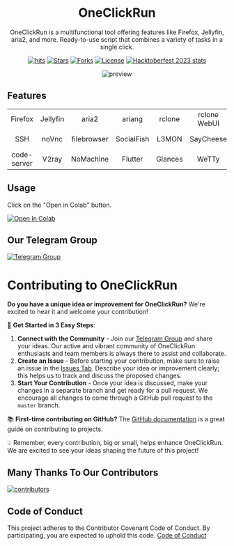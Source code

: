 <h1 align="center">OneClickRun</h1>

<div align="center">

OneClickRun is a multifunctional tool offering features like Firefox, Jellyfin, aria2, and more. Ready-to-use script that combines a variety of tasks in a single click.

[![hits](https://hits.seeyoufarm.com/api/count/incr/badge.svg?url=https%3A%2F%2Fgithub.com%2Fbiplobsd%2FOneClickRun&count_bg=%2379C83D&title_bg=%23555555&icon=&icon_color=%23E7E7E7&title=hits&edge_flat=false)](https://hits.seeyoufarm.com)
[![Stars](https://img.shields.io/github/stars/biplobsd/OneClickRun?style=social)](https://github.com/biplobsd/OneClickRun)
[![Forks](https://img.shields.io/github/forks/biplobsd/OneClickRun?style=social)](https://github.com/biplobsd/OneClickRun)
[![License](https://img.shields.io/github/license/biplobsd/OneClickRun)](https://github.com/biplobsd/OneClickRun/blob/main/LICENSE)
[![Hacktoberfest 2023 stats](https://img.shields.io/github/hacktoberfest/2023/biplobsd/OneClickRun?label=Hacktoberfest+2023)](https://github.com/biplobsd/OneClickRun/pulls?q=is%3Apr+is%3Amerged+created%3A2023-10-01..2023-10-31)

![preview](https://raw.githubusercontent.com/biplobsd/OneClickRun/master/img/preview.gif)

</div>

## Features

| | | | | | | | |
|:--:|:--:|:--:|:--:|:--:|:--:|:--:|:--:|
|Firefox|Jellyfin|aria2|ariang|rclone|rclone WebUI|Netdata|Cloud Commander|
|SSH|noVnc|filebrowser|SocialFish|L3MON|SayCheese|spotify-downloader|pyLoad|
|code-server|V2ray|NoMachine|Flutter|Glances|WeTTy|Kivy|go-http-file-server|

## Usage

Click on the "Open in Colab" button.

[![Open In Colab](https://colab.research.google.com/assets/colab-badge.svg)](https://colab.research.google.com/github/biplobsd/OneClickRun/blob/master/OneClickRun.ipynb)

## Our Telegram Group

[![Telegram Group](https://i.imgur.com/CLg6blO.png)](https://t.me/torrentToGM)

# Contributing to OneClickRun

**Do you have a unique idea or improvement for OneClickRun?** We're excited to hear it and welcome your contribution!

🔗 **Get Started in 3 Easy Steps**:
1. **Connect with the Community** - Join our [Telegram Group](https://t.me/torrentToGM) and share your ideas. Our active and vibrant community of OneClickRun enthusiasts and team members is always there to assist and collaborate.
2. **Create an Issue** - Before starting your contribution, make sure to raise an issue in the [Issues Tab](https://github.com/biplobsd/OneClickRun/issues). Describe your idea or improvement clearly; this helps us to track and discuss the proposed changes.
3. **Start Your Contribution** - Once your idea is discussed, make your changes in a separate branch and get ready for a pull request. We encourage all changes to come through a GitHub pull request to the `master` branch.

📚 **First-time contributing on GitHub?** The [GitHub documentation](https://docs.github.com/en/get-started/quickstart/contributing-to-projects) is a great guide on contributing to projects.

💡 Remember, every contribution, big or small, helps enhance OneClickRun. We are excited to see your ideas shaping the future of this project!

## Many Thanks To Our Contributors

[![contributors](https://contrib.rocks/image?repo=biplobsd/OneClickRun)](https://github.com/biplobsd/OneClickRun/graphs/contributors)

## Code of Conduct 

This project adheres to the Contributor Covenant Code of Conduct. By participating, you are expected to uphold this code.
[Code of Conduct](/.github/CODE_OF_CONDUCT.md)
